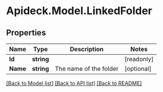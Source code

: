 # Apideck.Model.LinkedFolder

## Properties

Name | Type | Description | Notes
------------ | ------------- | ------------- | -------------
**Id** | **string** |  | [readonly] 
**Name** | **string** | The name of the folder | [optional] 

[[Back to Model list]](../README.md#documentation-for-models) [[Back to API list]](../README.md#documentation-for-api-endpoints) [[Back to README]](../README.md)

